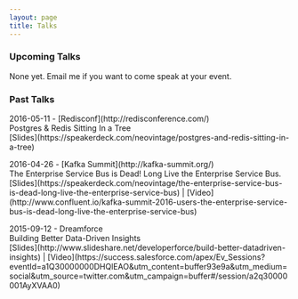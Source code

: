 ```yaml
---
layout: page
title: Talks
---
```


### Upcoming Talks

None yet. Email me if you want to come speak at your event.

### Past Talks

<p>
  2016-05-11 - [Redisconf](http://redisconference.com/)<br>
  Postgres & Redis Sitting In a Tree<br>
  [Slides](https://speakerdeck.com/neovintage/postgres-and-redis-sitting-in-a-tree)<br>
</p>

<p>
  2016-04-26 - [Kafka Summit](http://kafka-summit.org/)<br>
  The Enterprise Service Bus is Dead! Long Live the Enterprise Service Bus.<br>
  [Slides](https://speakerdeck.com/neovintage/the-enterprise-service-bus-is-dead-long-live-the-enterprise-service-bus) | [Video](http://www.confluent.io/kafka-summit-2016-users-the-enterprise-service-bus-is-dead-long-live-the-enterprise-service-bus)<br>
</p>

<p>
  2015-09-12 - Dreamforce <br>
  Building Better Data-Driven Insights<br>
  [Slides](http://www.slideshare.net/developerforce/build-better-datadriven-insights) | [Video](https://success.salesforce.com/apex/Ev_Sessions?eventId=a1Q30000000DHQlEAO&utm_content=buffer93e9a&utm_medium=social&utm_source=twitter.com&utm_campaign=buffer#/session/a2q30000001AyXVAA0)<br>
</p>
